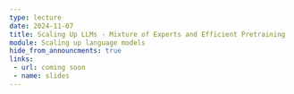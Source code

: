 ```yaml
---
type: lecture
date: 2024-11-07
title: Scaling Up LLMs - Mixture of Experts and Efficient Pretraining
module: Scaling up language models
hide_from_announcments: true
links: 
 - url: coming soon
 - name: slides
---
```

<!-- **Suggested Readings:** -->
<!-- - [Readings 1](coming_soon) -->
<!-- - [Readings 2](coming_soon) -->

